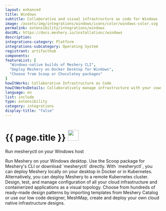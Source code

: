```yaml
---
layout: enhanced
title: Windows
subtitle: Collaborative and visual infrastructure as code for Windows
image: /assets/img/integrations/windows/icons/color/windows-color.svg
permalink: extensibility/integrations/windows
docURL: https://docs.meshery.io/installation//windows
description: 
integrations-category: Platform
integrations-subcategory: Operating System
registrant: artifacthub
components: 
featureList: [
  "Windows-native builds of Meshery CLI",
  "Deploy Meshery on Docker Desktop for Windows",
  "Choose from Scoop or Chocolatey packages"
]
howItWorks: Collaborative Infrastructure as Code
howItWorksDetails: Collaboratively manage infrastructure with your coworkers synchronously sharing the same designs.
language: en
list: include
type: extensibility
category: integrations
display-title: "false"
---
```

<h1>{{ page.title }} <img src="{{ page.image }}" style="width: 35px; height: 35px;" /></h1>

<p>
Run mesheryctl on your Windows host
</p>
<p>
    Run Meshery on your Windows desktop. Use the Scoop package for Meshery's CLI or download `mesheryctl` directly. With `mesheryctl`, you can deploy Meshery locally on your desktop in Docker or in Kubernetes. Alternatively, you can deploy Meshery to a remote Kubernetes cluster. Design, test, and manage configuration of all your cloud infrastructure and containerized applications as a visual topology. Choose from hundreds of ready-made design patterns by importing templates from Meshery Catalog or use our low code designer, MeshMap, create and deploy your own cloud native infrastructure designs.
</p>
